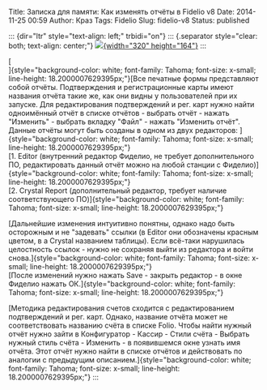 Title: Записка для памяти: Как изменять отчёты в Fidelio v8
Date: 2014-11-25 00:59
Author: Краз
Tags: Fidelio
Slug: fidelio-v8
Status: published

::: {dir="ltr" style="text-align: left;" trbidi="on"}
::: {.separator style="clear: both; text-align: center;"}
[![](http://4.bp.blogspot.com/-HLlRjq_XK6E/VHSG4vQqX1I/AAAAAAAAKfg/eHGxvrJVh8E/s1600/micros_fidelio_logo.jpg){width="320" height="164"}](http://4.bp.blogspot.com/-HLlRjq_XK6E/VHSG4vQqX1I/AAAAAAAAKfg/eHGxvrJVh8E/s1600/micros_fidelio_logo.jpg)
:::

[  
]{style="background-color: white; font-family: Tahoma; font-size: x-small; line-height: 18.2000007629395px;"}[Все печатные формы представляют собой отчёты. Подтверждения и регистрационные карты имеют названия отчёта такие же, как они видны у пользователей при их запуске. Для редактирования подтверждений и рег. карт нужно найти одноимённый отчёт в списке отчётов - выбрать отчёт - нажать "Изменить" - выбрать вкладку "Файл" - нажать "Изменить отчёт". Данные отчёты могут быть созданы в одном из двух редакторов: ]{style="background-color: white; font-family: Tahoma; font-size: x-small; line-height: 18.2000007629395px;"}  
[1. Editor (внутренний редактор Фиделио, не требует дополнительного ПО, редактировать данный отчёт можно на любой станции с Фиделио)]{style="background-color: white; font-family: Tahoma; font-size: x-small; line-height: 18.2000007629395px;"}  
[2. Crystal Report (дополнительный редактор, требует наличие соответствующего ПО)]{style="background-color: white; font-family: Tahoma; font-size: x-small; line-height: 18.2000007629395px;"}  
  
[Дальнейшие изменения интуитивно понятны, однако надо быть осторожным и не "задевать" ссылки (в Editor они обозначены красным цветом, в а Crystal названием таблицы). Если всё-таки нарушилась целостность ссылок - нужно не сохраняя выйти из редактора и войти снова.]{style="background-color: white; font-family: Tahoma; font-size: x-small; line-height: 18.2000007629395px;"}  
[После изменений нужно нажать Save - закрыть редактор - в окне Фиделио нажать ОК.]{style="background-color: white; font-family: Tahoma; font-size: x-small; line-height: 18.2000007629395px;"}  
  
[Методика редактирования счетов сходится с редактированием подтверждений и рег. карт. Однако, название отчёта может не соответствовать названию счёта в списке Folio. Чтобы найти нужный отчёт нужно зайти в Конфигуратор - Кассир - Стили счёта - Выбрать нужный стиль счёта - Изменить - в появившемся окне узнать имя отчёта. Этот отчёт нужно найти в списке отчётов и действовать по аналогии с предыдущим описанием.]{style="background-color: white; font-family: Tahoma; font-size: x-small; line-height: 18.2000007629395px;"}
:::
